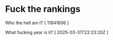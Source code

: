 # Fuck the rankings

Who the hell am I?
{ 11841606 }

What fucking year is it?
[ 2025-03-31T22:23:20Z ]
